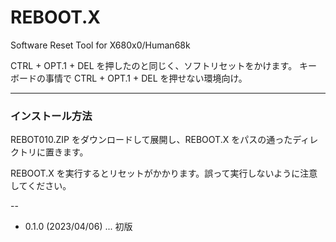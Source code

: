 # REBOOT.X

Software Reset Tool for X680x0/Human68k

CTRL + OPT.1 + DEL を押したのと同じく、ソフトリセットをかけます。
キーボードの事情で CTRL + OPT.1 + DEL を押せない環境向け。

---

### インストール方法

REBOT010.ZIP をダウンロードして展開し、REBOOT.X をパスの通ったディレクトリに置きます。

REBOOT.X を実行するとリセットがかかります。誤って実行しないように注意してください。

--

* 0.1.0 (2023/04/06) ... 初版